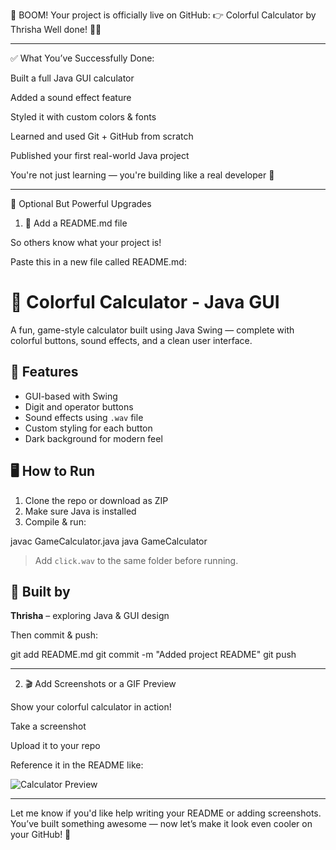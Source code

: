 🎉 BOOM! Your project is officially live on GitHub:
👉 Colorful Calculator by Thrisha
Well done! 👏🔥


---

✅ What You’ve Successfully Done:

Built a full Java GUI calculator

Added a sound effect feature

Styled it with custom colors & fonts

Learned and used Git + GitHub from scratch

Published your first real-world Java project


You're not just learning — you're building like a real developer 💪


---

📝 Optional But Powerful Upgrades

1. 📄 Add a README.md file

So others know what your project is!

Paste this in a new file called README.md:

# 🎨 Colorful Calculator - Java GUI

A fun, game-style calculator built using Java Swing — complete with colorful buttons, sound effects, and a clean user interface.

## 🧰 Features
- GUI-based with Swing
- Digit and operator buttons
- Sound effects using `.wav` file
- Custom styling for each button
- Dark background for modern feel

## 🖥️ How to Run
1. Clone the repo or download as ZIP
2. Make sure Java is installed
3. Compile & run:

javac GameCalculator.java java GameCalculator

> Add `click.wav` to the same folder before running.

## 🧠 Built by
**Thrisha** – exploring Java & GUI design

Then commit & push:

git add README.md
git commit -m "Added project README"
git push


---

2. 🎬 Add Screenshots or a GIF Preview

Show your colorful calculator in action!

Take a screenshot

Upload it to your repo

Reference it in the README like:


![Calculator Preview](screenshot.png)


---

Let me know if you'd like help writing your README or adding screenshots.
You’ve built something awesome — now let’s make it look even cooler on your GitHub! 🚀

